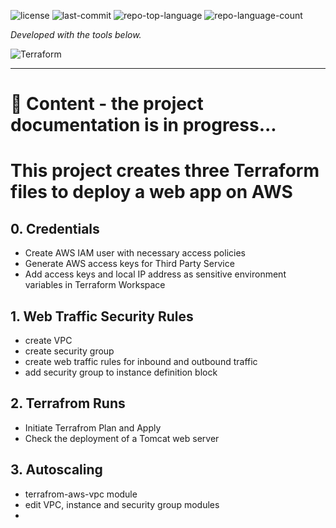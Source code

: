 
<p align="left">
   <img src="https://img.shields.io/badge/License-MIT-yellow.svg?style=plastic&logoColor=white" alt="license">
	<img src="https://img.shields.io/github/last-commit/ZCHAnalytics/terraform-aws?style=plastic&color=0080ff" alt="last-commit">
	<img src="https://img.shields.io/github/languages/top/ZCHAnalytics/terraform-aws?style=plastic&color=0080ff" alt="repo-top-language">
	<img src="https://img.shields.io/github/languages/count/ZCHAnalytics/terraform-aws?style=plastic&color=0080ff" alt="repo-language-count">
  
<p>
<p align="left">
		<em>Developed with the tools below.</em>
</p>
<p align="left">
	<img src="https://img.shields.io/badge/terraform-%235835CC.svg?style=plastic&logo=terraform&logoColor=white" alt="Terraform">
</p>
<hr>


# 🔗 Content - the project documentation is in progress...

# This project creates three Terraform files to deploy a web app on AWS

## 0. Credentials
- Create AWS IAM user with necessary access policies
- Generate AWS access keys for Third Party Service
- Add access keys and local IP address as sensitive environment variables in Terraform Workspace

## 1. Web Traffic Security Rules

- create VPC
- create security group
- create web traffic rules for inbound and outbound traffic 
- add security group to instance definition block

## 2. Terrafrom Runs

- Initiate Terrafrom Plan and Apply
- Check the deployment of a Tomcat web server

## 3. Autoscaling

- terrafrom-aws-vpc module 
- edit VPC, instance and security group modules
- 